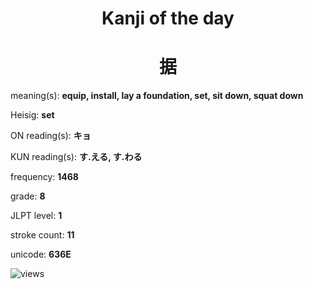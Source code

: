 <h1 align="center">Kanji of the day</h1>
<h1 align="center">据</h1>
<p align="left">meaning(s): <b>equip, install, lay a foundation, set, sit down, squat down</b></p>
<p align="left">Heisig: <b>set</b></p>
<p align="left">ON reading(s): <b>キョ</b></p>
<p align="left">KUN reading(s): <b>す.える, す.わる</b></p>
<p align="left">frequency: <b>1468</b></p>
<p align="left">grade: <b>8</b></p>
<p align="left">JLPT level: <b>1</b></p>
<p align="left">stroke count: <b>11</b></p>
<p align="left">unicode: <b>636E</b></p>
<p align="left"><img src="https://komarev.com/ghpvc/?username=tristanwagner-kanjioftheday&label=Views&color=0e75b6&style=flat" alt="views"/></p>
